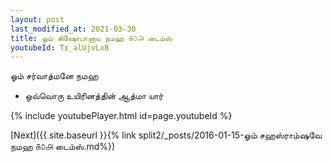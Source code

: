 ```yaml
---
layout: post
last_modified_at: 2021-03-30
title: ஓம் கிஷோபானாய நமஹ ௧௦௮ டைம்ஸ்
youtubeId: Tx_alUjvLx8
---
```

 
 
 ஓம் சர்வாத்மனே நமஹ  
 
 -  ஒவ்வொரு உயிரினத்தின் ஆத்மா யார் 
 
  
 
  
 
 
 
 
 
 


{% include youtubePlayer.html id=page.youtubeId %}
 
[Next]({{ site.baseurl }}{% link  split2/_posts/2016-01-15-ஓம் சஹஸ்ராம்ஷவே நமஹ ௧௦௮ டைம்ஸ்.md%})
 

